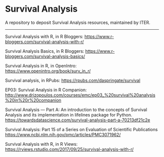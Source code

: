 # Survival Analysis 
A repository to deposit Survival Analysis resources, maintained by ITER.

<hr>

Survival Analysis with R, in R Bloggers:
https://www.r-bloggers.com/survival-analysis-with-r/
<br>

Survival Analysis Basics, in R Bloggers:
https://www.r-bloggers.com/survival-analysis-basics/
<br>

Survival Analysis in R, in OpenIntro:
https://www.openintro.org/book/surv_in_r/
<br>

Survival analysis, in RPubs:
https://rpubs.com/daspringate/survival
<br>

EP03: Survival Analysis in R Companion:
http://www.drizopoulos.com/courses/emc/ep03_%20survival%20analysis%20in%20r%20companion
<br>

Survival Analysis — Part A:
An introduction to the concepts of Survival Analysis and its implementation in lifelines package for Python.
https://towardsdatascience.com/survival-analysis-part-a-70213df21c2e
<br>

Survival Analysis:
Part 15 of a Series on Evaluation of Scientific Publications
https://www.ncbi.nlm.nih.gov/pmc/articles/PMC3071962/
<br>

Survival Analysis with R, in R Views:
https://rviews.rstudio.com/2017/09/25/survival-analysis-with-r/
<br>


